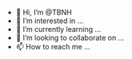 - 👋 Hi, I’m @TBNH
- 👀 I’m interested in ...
- 🌱 I’m currently learning ...
- 💞️ I’m looking to collaborate on ...
- 📫 How to reach me ...

<!---
TBNH/TBNH is a ✨ special ✨ repository because its `README.md` (this file) appears on your GitHub profile.
You can click the Preview link to take a look at your changes.
--->
